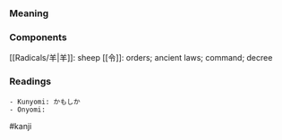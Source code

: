 ### Meaning



### Components

[[Radicals/羊|羊]]: sheep [[令]]: orders; ancient laws; command; decree

### Readings

```
- Kunyomi: かもしか
- Onyomi: 
```

#kanji